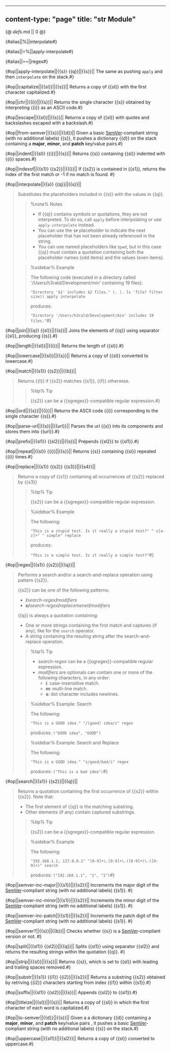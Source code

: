 -----
content-type: "page"
title: "str Module"
-----
{@ _defs_.md || 0 @}

{#alias||%||interpolate#}

{#alias||=%||apply-interpolate#}

{#alias||=~||regex#}

{#op||apply-interpolate||{{s}} {{q}}||{{s}}||
The same as pushing `apply` and then `interpolate` on the stack.#}

{#op||capitalize||{{sl}}||{{s}}||
Returns a copy of {{sl}} with the first character capitalized.#}

{#op||chr||{{i}}||{{s}}||
Returns the single character {{s}} obtained by interpreting {{i}} as an ASCII code.#}

{#op||escape||{{sl}}||{{s}}||
Returns a copy of {{sl}} with quotes and backslashes escaped with a backslash.#}

{#op||from-semver||{{s}}||{{d}}||
Given a basic [SemVer](https://semver.org)-compliant string (with no additional labels) {{s}}, 
it pushes a dictionary {{d}} on the stack containing a **major**, **minor**, and **patch** key/value pairs.#}

{#op||indent||{{sl}} {{i}}||{{s}}||
Returns {{s}} containing {{sl}} indented with {{i}} spaces.#}

{#op||indexof||{{s1}} {{s2}}||{{i}}||
If {{s2}} is contained in {{s1}}, returns the index of the first match or -1 if no match is found. #}

{#op||interpolate||{{s}} {{q}}||{{s}}||
> Substitutes the placeholders included in {{s}} with the values in {{q}}.
> > %note%
> > Notes
> > 
> > * If {{q}} contains symbols or quotations, they are not interpreted. To do so, call `apply` before interpolating or use `apply-interpolate` instead.
> > * You can use the `$#` placeholder to indicate the next placeholder that has not been already referenced in the string.
> > * You can use named placeholders like `$pwd`, but in this case {{q}} must contain a quotation containing both the placeholder names (odd items) and the values (even items).
> 
> > %sidebar%
> > Example
> >  
> > The following code (executed in a directory called '/Users/h3rald/Development/min' containing 19 files):
> > 
> > `"Directory '$1' includes $2 files." (. (. ls 'file? filter size)) apply interpolate`
> > 
> > produces:
> > 
> > `"Directory '/Users/h3rald/Development/min' includes 19 files."`#}

{#op||join||{{q}} {{sl}}||{{s}}||
Joins the elements of {{q}} using separator {{sl}}, producing {{s}}.#}

{#op||length||{{sl}}||{{i}}||
Returns the length of {{sl}}.#}

{#op||lowercase||{{sl}}||{{s}}||
Returns a copy of {{sl}} converted to lowercase.#}

{#op||match||{{s1}} {{s2}}||{{b}}||
> Returns {{t}} if {{s2}} matches {{s1}}, {{f}} otherwise.
> > %tip%
> > Tip
> > 
> > {{s2}} can be a {{sgregex}}-compatible regular expression.#}

{#op||ord||{{s}}||{{i}}||
Returns the ASCII code {{i}} corresponding to the single character {{s}}.#}

{#op||parse-url||{{s}}||{{url}}||
Parses the url {{s}} into its components and stores them into {{url}}.#} 

{#op||prefix||{{sl1}} {{sl2}}||{{s}}||
Prepends {{sl2}} to {{sl1}}.#}

{#op||repeat||{{sl}} {{i}}||{{s}}||
Returns {{s}} containing {{sl}} repeated {{i}} times.#}

{#op||replace||{{s1}} {{s2}} {{s3}}||{{s4}}||
> Returns a copy of {{s1}} containing all occurrences of {{s2}} replaced by {{s3}}
> > %tip%
> > Tip
> > 
> > {{s2}} can be a {{sgregex}}-compatible regular expression.
> 
> > %sidebar%
> > Example
> > 
> > The following:
> > 
> > `"This is a stupid test. Is it really a stupid test?" " s[a-z]+" " simple" replace`
> > 
> > produces:
> > 
> > `"This is a simple test. Is it really a simple test?"`#}

{#op||regex||{{s1}} {{s2}}||{{q}}||
> Performs a search and/or a search-and-replace operation using pattern {{s2}}.
> 
> {{s2}} can be one of the following patterns:
> 
>   * **/**_search-regex_**/**_modifiers_
>   * **s/**_search-regex_**/**_replacemenet_**/**_modifiers_
> 
> {{q}} is always a quotation containing:
> 
>   * One or more strings containing the first match and captures (if any), like for the `search` operator.
>   * A string containing the resuling string after the search-and-replace operation.
> 
> > %tip%
> > Tip
> > 
> > * _search-regex_ can be a {{sgregex}}-compatible regular expression.
> > * _modifiers_ are optionals can contain one or more of the following characters, in any order:
> >   * **i**: case-insensitive match.
> >   * **m**: multi-line match.
> >   * **s**: dot character includes newlines.
> 
> > %sidebar%
> > Example: Search
> > 
> > The following:
> > 
> > `"This is a GOOD idea." "/(good) idea/i" regex`
> > 
> > produces: `("GOOD idea", "GOOD")`
> 
> > %sidebar%
> > Example: Search and Replace
> > 
> > The following:
> > 
> > `"This is a GOOD idea." "s/good/bad/i" regex`
> > 
> > produces: `("This is a bad idea")`#}

{#op||search||{{s1}} {{s2}}||{{q}}||
> Returns a quotation containing the first occurrence of {{s2}} within {{s2}}. Note that:
> 
>   * The first element of {{q}} is the matching substring.
>   * Other elements (if any) contain captured substrings.
> 
> > %tip%
> > Tip
> > 
> > {{s2}} can be a {{sgregex}}-compatible regular expression.
> 
> > %sidebar%
> > Example
> > 
> > The following:
> > 
> > `"192.168.1.1, 127.0.0.1" "[0-9]+\.[0-9]+\.([0-9]+)\.([0-9]+)" search`
> > 
> > produces: `("192.168.1.1", "1", "1")`#}

{#op||semver-inc-major||{{s1}}||{{s2}}||
Increments the major digit of the [SemVer](https://semver.org)-compliant string (with no additional labels) {{s1}}. #}

{#op||semver-inc-minor||{{s1}}||{{s2}}||
Increments the minor digit of the [SemVer](https://semver.org)-compliant string (with no additional labels) {{s1}}. #}

{#op||semver-inc-patch||{{s1}}||{{s2}}||
Increments the patch digit of the [SemVer](https://semver.org)-compliant string (with no additional labels) {{s1}}. #}

{#op||semver?||{{s}}||{{b}}||
Checks whether {{s}} is a [SemVer](https://semver.org)-compliant version or not. #}

{#op||split||{{sl1}} {{sl2}}||{{q}}||
Splits {{sl1}} using separator {{sl2}} and returns the resulting strings within the quotation {{q}}. #}

{#op||strip||{{sl}}||{{s}}||
Returns {{s}}, which is set to {{sl}} with leading and trailing spaces removed.#} 

{#op||substr||{{s1}} {{i1}} {{i2}}||{{s2}}||
Returns a substring {{s2}} obtained by retriving {{i2}} characters starting from index {{i1}} within {{s1}}.#}

{#op||suffix||{{sl1}} {{sl2}}||{{s}}||
Appends {{sl2}} to {{sl1}}.#}

{#op||titleize||{{sl}}||{{s}}||
Returns a copy of {{sl}} in which the first character of each word is capitalized.#}

{#op||to-semver||{{d}}||{{s}}||
Given a a dictionary {{d}} containing a **major**, **minor**, and **patch** key/value pairs , it pushes a basic [SemVer](https://semver.org)-compliant string (with no additional labels) {{s}} on the stack.#}

{#op||uppercase||{{sl1}}||{{sl2}}||
Returns a copy of {{sl}} converted to uppercase.#}

